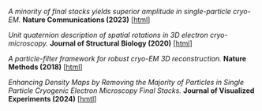 *A minority of final stacks yields superior amplitude in single-particle cryo-EM.* **Nature Communications (2023)** [[html](https://www.nature.com/articles/s41467-023-43555-x)]

*Unit quaternion description of spatial rotations in 3D electron cryo-microscopy.* **Journal of Structural Biology (2020)** [[html](https://doi.org/10.1016/j.jsb.2020.107601)]

*A particle-filter framework for robust cryo-EM 3D reconstruction.* **Nature Methods (2018)** [[html](https://www.nature.com/articles/s41592-018-0223-8)]

*Enhancing Density Maps by Removing the Majority of Particles in Single Particle Cryogenic Electron Microscopy Final Stacks.* **Journal of Visualized Experiments (2024)** [[hmtl](https://www.jove.com/cn/t/66617/enhancing-density-maps-removing-majority-particles-single-particle)]
